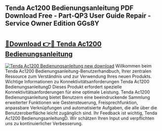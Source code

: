 ## Tenda Ac1200 Bedienungsanleitung PDF Download Free - Part-QP3 User Guide Repair - Service Owner Edition GGs8Y

# <h2><a href="http://df02m0.blite.top/?on=Tenda+Ac1200+Bedienungsanleitung">🔗Download 👉🔴 Tenda Ac1200 Bedienungsanleitung</a></h2>

[![Tenda Ac1200 Bedienungsanleitung new download](https://i.imgur.com/lujVjoI.png)](http://df02m0.blite.top/?on=Tenda+Ac1200+Bedienungsanleitung)
Willkommen beim Tenda Ac1200 Bedienungsanleitung-Benutzerhandbuch, Ihrer zentralen Ressource zum Verständnis und zur Verwendung Ihres neuen Produkts. Wichtige Informationen zu Konnektivitätsanforderungen Tenda Ac1200 BedienungsanleitungD Dieses Produkt erfordert spezielle Konnektivitätsanforderungen für eine optimale Leistung. Tenda Ac1200 Bedienungsanleitung bietet Benutzern eine beeindruckende Sammlung erweiterter Funktionen wie Gestensteuerung, Freisprechfunktion, anpassbare Verknüpfungen und automatisierte Aufgaben, die alle über die Benutzeroberfläche leicht zugänglich sind. Ihr Feedback ist wichtig, Tenda Ac1200 BedienungsanleitungD. Wir schätzen Ihren Input und verpflichten uns zu kontinuierlicher Verbesserung.

